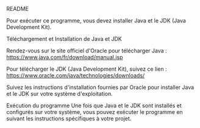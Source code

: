 README

Pour exécuter ce programme, vous devez installer Java et le JDK (Java Development Kit).

Téléchargement et Installation de Java et JDK

Rendez-vous sur le site officiel d'Oracle pour télécharger Java :
https://www.java.com/fr/download/manual.jsp

Pour télécharger le JDK (Java Development Kit), suivez ce lien :
https://www.oracle.com/java/technologies/downloads/

Suivez les instructions d'installation fournies par Oracle pour installer Java et le JDK sur votre système d'exploitation.

Exécution du programme
Une fois que Java et le JDK sont installés et configurés sur votre système, vous pouvez exécuter le programme en suivant les instructions spécifiques à votre projet.
